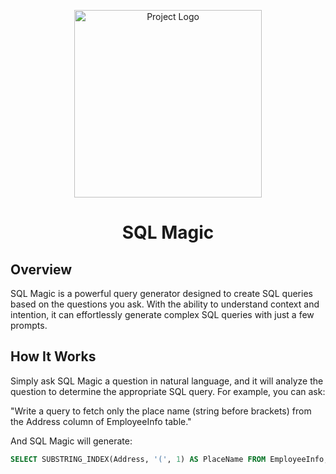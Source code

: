 <p align="center">
  <img src="https://fiverr-res.cloudinary.com/image/upload/f_png,q_auto,t_makers_project_variation_preview/v1/secured-attachments/makers_project_variation/preview_file/647ce8e62710b3ed6c986cb75d05a0dc-1688573946/64a595e669de1736f3022986.svg?__cld_token__=exp=1693171936~hmac=6b91ec8384609f463c79a76a0893c4a79008adb6d179e56f2bc11726ddc42e77" alt="Project Logo" width="300px">
</p>

<h1 align="center" color='green'>SQL Magic</h1>

## Overview

SQL Magic is a powerful query generator designed to create SQL queries based on the questions you ask. With the ability to understand context and intention, it can effortlessly generate complex SQL queries with just a few prompts.

## How It Works

Simply ask SQL Magic a question in natural language, and it will analyze the question to determine the appropriate SQL query. For example, you can ask:

"Write a query to fetch only the place name (string before brackets) from the Address column of EmployeeInfo table."

And SQL Magic will generate:

```sql
SELECT SUBSTRING_INDEX(Address, '(', 1) AS PlaceName FROM EmployeeInfo;
